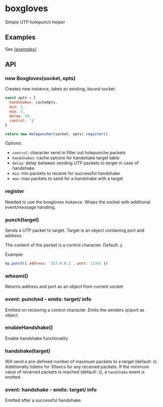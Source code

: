 # boxgloves

Simple UTP holepunch helper

## Examples

See [/examples/](/examples/)

## API

### new Boxgloves(socket, opts)

Creates new instance, takes an existing, bound socket.

```js
const opts = {
  handshakes: cacheOpts,
  min: 2,
  max: 5,
  delay: 50,
  control: 'ÿ'
}

return new Holepuncher(socket, opts).register()
```

Options:

  - `control`: character send to filter out holepunche packets
  - `handshakes`: cache options for handshake target table
  - `delay`: delay between sending UTP packets to target in case of handshake
  - `min`: min packets to receive for successful handshake
  - `max`: max packets to send for a handshake with a target


### register

Needed to use the boxgloves instance. Wraps the socket with additional event/message handling.

### punch(target)

Sends a UTP packet to target. Target is an object containing port and address.

The content of the packet is a control character. Default: `ÿ`

Example:

```js
hp.punch({ address: '127.0.0.1', port: 12345 })
```

### whoami()

Returns address and port as an object from current socket

### event: punched - emits: target/ info

Emitted on receiving a control character. Emits the senders ip/port as object.

### enableHandshake()

Enable handshake functionality

### handshake(target)

Will send a pre-defined number of maximum packets to a target (default: `5`).
Additionally listens for 30secs for any received packets.
If the minimum value of received packets is reached (default: `2`), a `handshake` event is emitted.

### event: handshake - emits: target/ info

Emitted after a successful handshake.
